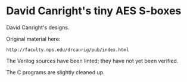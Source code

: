 # David Canright's tiny AES S-boxes

David Canright's designs.

Original material here:

    http://faculty.nps.edu/drcanrig/pub/index.html

The Verilog sources have been linted; they have not yet been
verified.

The C programs are slightly cleaned up.

